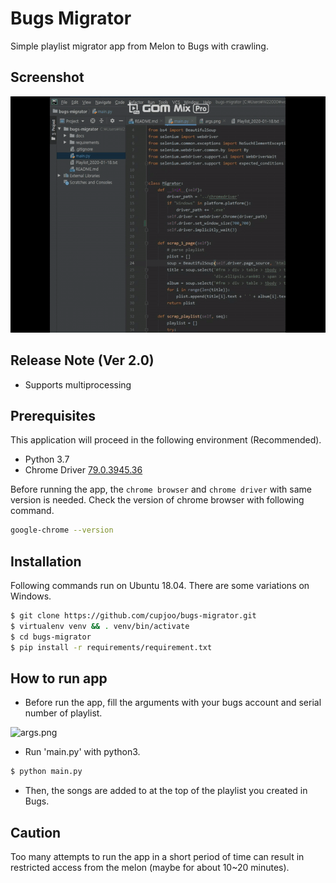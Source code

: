 # Bugs Migrator

Simple playlist migrator app from Melon to Bugs with crawling.

## Screenshot

![screenshot.gif](docs/screenshot.gif)

## Release Note (Ver 2.0)
- Supports multiprocessing

## Prerequisites
This application will proceed in the following environment (Recommended).
- Python 3.7
- Chrome Driver [79.0.3945.36](https://chromedriver.storage.googleapis.com/index.html?path=79.0.3945.36/)

Before running the app, the `chrome browser` and `chrome driver` with same version is needed. Check the version of chrome browser with following command.
```bash
google-chrome --version
```

## Installation
Following commands run on Ubuntu 18.04. There are some variations on Windows.
```bash
$ git clone https://github.com/cupjoo/bugs-migrator.git
$ virtualenv venv && . venv/bin/activate
$ cd bugs-migrator
$ pip install -r requirements/requirement.txt
```

## How to run app
- Before run the app, fill the arguments with your bugs account and serial number of playlist.

![args.png](https://i.imgur.com/D90H1NB.png)

- Run 'main.py' with python3.
```bash
$ python main.py
```
- Then, the songs are added to at the top of the playlist you created in Bugs.

## Caution
Too many attempts to run the app in a short period of time can result in restricted access from the melon (maybe for about 10~20 minutes).
